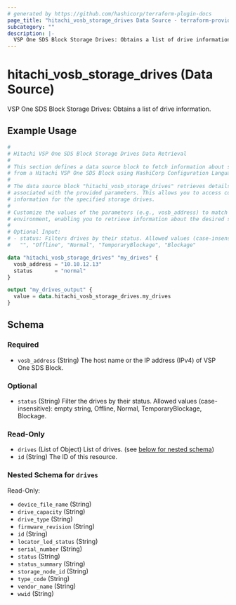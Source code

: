 ```yaml
---
# generated by https://github.com/hashicorp/terraform-plugin-docs
page_title: "hitachi_vosb_storage_drives Data Source - terraform-provider-hitachi"
subcategory: ""
description: |-
  VSP One SDS Block Storage Drives: Obtains a list of drive information.
---
```


# hitachi_vosb_storage_drives (Data Source)

VSP One SDS Block Storage Drives: Obtains a list of drive information.

## Example Usage

```terraform
#
# Hitachi VSP One SDS Block Storage Drives Data Retrieval
#
# This section defines a data source block to fetch information about storage drives
# from a Hitachi VSP One SDS Block using HashiCorp Configuration Language (HCL).
#
# The data source block "hitachi_vosb_storage_drives" retrieves details about storage drives
# associated with the provided parameters. This allows you to access configuration and property
# information for the specified storage drives.
#
# Customize the values of the parameters (e.g., vosb_address) to match your
# environment, enabling you to retrieve information about the desired storage drives.
#
# Optional Input:
# - status: Filters drives by their status. Allowed values (case-insensitive): 
#   "", "Offline", "Normal", "TemporaryBlockage", "Blockage"

data "hitachi_vosb_storage_drives" "my_drives" {
  vosb_address = "10.10.12.13"
  status       = "normal"
}

output "my_drives_output" {
  value = data.hitachi_vosb_storage_drives.my_drives
}
```

<!-- schema generated by tfplugindocs -->
## Schema

### Required

- `vosb_address` (String) The host name or the IP address (IPv4) of VSP One SDS Block.

### Optional

- `status` (String) Filter the drives by their status. Allowed values (case-insensitive): empty string, Offline, Normal, TemporaryBlockage, Blockage.

### Read-Only

- `drives` (List of Object) List of drives. (see [below for nested schema](#nestedatt--drives))
- `id` (String) The ID of this resource.

<a id="nestedatt--drives"></a>
### Nested Schema for `drives`

Read-Only:

- `device_file_name` (String)
- `drive_capacity` (String)
- `drive_type` (String)
- `firmware_revision` (String)
- `id` (String)
- `locator_led_status` (String)
- `serial_number` (String)
- `status` (String)
- `status_summary` (String)
- `storage_node_id` (String)
- `type_code` (String)
- `vendor_name` (String)
- `wwid` (String)
